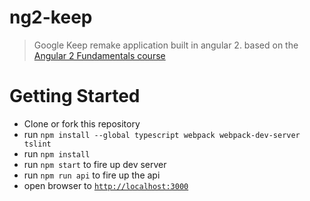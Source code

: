 # ng2-keep

> Google Keep remake application built in angular 2.
based on the [Angular 2 Fundamentals course](https://angularclass.com/courses)



# Getting Started

- Clone or fork this repository
- run `npm install --global typescript webpack webpack-dev-server tslint`
- run `npm install`
- run `npm start` to fire up dev server
- run `npm run api` to fire up the api
- open browser to [`http://localhost:3000`](http://localhost:3000)

